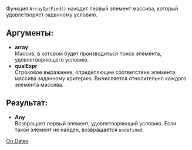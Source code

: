Функция `ArrayOptFind()` находит первый элемент массива, который удовлетворяет заданному условию.

## Аргументы:
- **array**  
    Массив, в котором будет производиться поиск элемента, удовлетворяющего условию.
- **qualExpr**  
    Строковое выражение, определяющее соответствие элемента массива заданному критерию. Вычисляется относительно каждого элемента массива.

## Результат:
- **Any**  
    Возвращает первый элемент, удовлетворяющий условию. Если такой элемент не найден, возвращается `undefined`.

[On Datex](http://docs.datex.ru/article.htm?id=5620250451197911698)